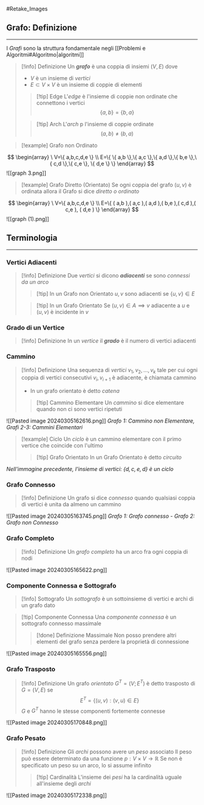 #Retake_Images
## Grafo: Definizione
---
I *Grafi* sono la struttura fondamentale negli [[Problemi e Algoritmi#Algoritmo|algoritmi]]
>[!info] Definizione
>Un ***grafo*** è una coppia di insiemi $(V,E)$ dove
>- $V$ è un insieme di *vertici*
>- $E \subset V \times V$ è un insieme di coppie di elementi
> 
>>[!tip] Edge
>>L'*edge* è l'insieme di coppie non ordinate che connettono i vertici
>>$$\{ a,b \}=\{ b,a \}$$
>
>>[!tip] Arch
>>L'*arch* p l'insieme di coppie ordinate
>>$$(a,b)\neq (b,a)$$

>[!example] Grafo non Ordinato

$$
\begin{array}
\ V=\{ a,b,c,d,e \} \\
E=\{ \{ a,b \},\{ a,c \},\{ a,d \},\{ b,e \},\{ c,d \},\{ c,e \}, \{ d,e \} \}
\end{array}
$$
![[graph 3.png]]
>[!example] Grafo Diretto (Orientato)
>Se ogni coppia del grafo $(u,v)$ è ordinata allora il Grafo si dice *diretto o ordinato*

$$
\begin{array}
\ V=\{ a,b,c,d,e \} \\
E=\{ ( a,b ),( a,c ),( a,d ),( b,e ),( c,d ),( c,e ), ( d,e ) \}
\end{array}
$$
![[graph (1).png]]
## Terminologia
---
### Vertici Adiacenti
>[!info] Definizione
>Due *vertici* si dicono ***adiacenti*** se sono *connessi da un arco*
>>[!tip] In un Grafo non Orientato
>>$u,v$ sono adiacenti se $\{ u,v \}\in E$
>
>>[!tip] In un Grafo Orientato
>>Se $(u,v)\in A \implies v$ adiacente a $u$ e $(u,v)$ è incidente in $v$
>>

### Grado di un Vertice
>[!info] Definizione
>In un *vertice* il ***grado*** è il numero di vertici adiacenti

### Cammino
>[!info] Definizione
>Una sequenza di *vertici* $v_{1},v_{2},\dots,v_{k}$ tale per cui ogni coppia di vertici consecutivi $v_{i},v_{i+1}$ è adiacente, è chiamata cammino
>- In un grafo orientato è detto *catena*
>>[!tip] Cammino Elementare
>>Un *cammino* si dice elementare quando non ci sono vertici ripetuti

 ![[Pasted image 20240305162616.png]]
*Grafo 1: Cammino non Elementare, Grafi 2-3: Cammini Elementari*

>[!example] Ciclo
>Un *ciclo* è un cammino elementare con il primo vertice che coincide con l'ultimo
>>[!tip] Grafo Orientato
>>In un Grafo Orientato è detto *circuito*

*Nell'immagine precedente, l'insieme di vertici: $\{ d,c,e,d \}$ è un ciclo*

### Grafo Connesso
>[!info] Definizione
>Un grafo si dice *connesso* quando qualsiasi coppia di vertici è unita da almeno un cammino

![[Pasted image 20240305163745.png]]
*Grafo 1: Grafo connesso - Grafo 2: Grafo non Connesso*

### Grafo Completo
>[!info] Definizione
>Un *grafo completo* ha un arco fra ogni coppia di nodi

![[Pasted image 20240305165622.png]]

### Componente Connessa e Sottografo
>[!info] Sottografo
>Un *sottografo* è un sottoinsieme di vertici e archi di un grafo dato

>[!tip] Componente Connessa
>Una *componente connessa* è un sottografo connesso massimale
>>[!done] Definizione Massimale
>>Non posso prendere altri elementi del grafo senza perdere la proprietà di connessione

![[Pasted image 20240305165556.png]]

### Grafo Trasposto
>[!info] Definizione
>Un grafo *orientato* $G^T=(V;E^T)$ è detto trasposto di $G=(V,E)$ se
>$$E^T=\{ (u,v):(v,u)\in E \}$$
>$G$ e $G^T$ hanno le stesse componenti fortemente connesse

![[Pasted image 20240305170848.png]]
### Grafo Pesato
>[!info] Definizione
>Gli *archi* possono avere un *peso* associato
>Il peso può essere determinato da una funzione  $p:V\times V \to\mathbb{R}$
>Se non è specificato un peso su un arco, lo si assume infinito
>>[!tip] Cardinalità 
>>L'insieme dei *pesi* ha la cardinalità uguale all'insieme degli *archi*

![[Pasted image 20240305172338.png]]

